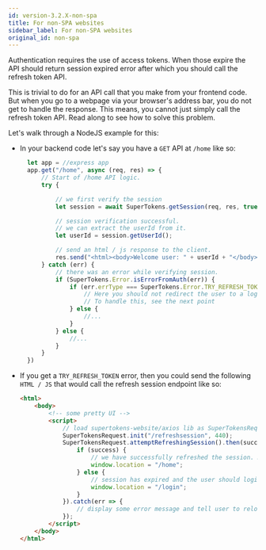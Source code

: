 ```yaml
---
id: version-3.2.X-non-spa
title: For non-SPA websites
sidebar_label: For non-SPA websites
original_id: non-spa
---
```


Authentication requires the use of access tokens. When those expire the API should return session expired error after which you should call the refresh token API. 

This is trivial to do for an API call that you make from your frontend code. But when you go to a webpage via your browser's address bar, you do not get to handle the response. This means, you cannot just simply call the refresh token API. Read along to see how to solve this problem.

Let's walk through a NodeJS example for this:
- In your backend code let's say you have a ```GET``` API at ```/home``` like so:
  ```js
    let app = //express app
    app.get("/home", async (req, res) => {
        // Start of /home API logic.
        try {

            // we first verify the session
            let session = await SuperTokens.getSession(req, res, true);

            // session verification successful.
            // we can extract the userId from it.
            let userId = session.getUserId();

            // send an html / js response to the client.
            res.send("<html><body>Welcome user: " + userId + "</body></html>");
        } catch (err) {
            // there was an error while verifying session.
            if (SuperTokens.Error.isErrorFromAuth(err)) {
                if (err.errType === SuperTokens.Error.TRY_REFRESH_TOKEN) {
                    // Here you should not redirect the user to a login page since their session might still be alive. It could just be that their access token has expired.
                    // To handle this, see the next point
                } else {
                    //...
                }
            } else {
                //...
            }
        }
    })
  ```
- If you get a ```TRY_REFRESH_TOKEN``` error, then you could send the following ```HTML / JS``` that would call the refresh session endpoint like so:
  ```html
  <html>
      <body>
          <!-- some pretty UI -->
          <script>
              // load supertokens-website/axios lib as SuperTokensRequest
              SuperTokensRequest.init("/refreshsession", 440);
              SuperTokensRequest.attemptRefreshingSession().then(success => {
                  if (success) {
                      // we have successfully refreshed the session. Now we can reload the home page and it should work!
                      window.location = "/home";
                  } else {
                      // session has expired and the user should login again.
                      window.location = "/login";
                  }
              }).catch(err => {
                  // display some error message and tell user to reload the page.
              });
          </script>
      </body>
  </html>
  ```
